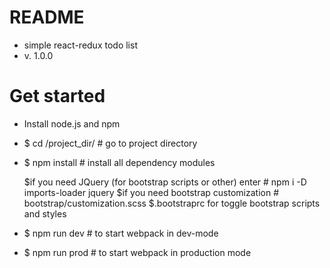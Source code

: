 # README #

* simple react-redux todo list
* v. 1.0.0

# Get started #
* Install node.js and npm

* $ cd /project_dir/ # go to project directory

* $ npm install  # install all dependency modules

  $if you need JQuery (for bootstrap scripts or other) enter # npm i -D imports-loader jquery
  $if you need bootstrap customization # bootstrap/customization.scss
  $.bootstraprc for toggle bootstrap scripts and styles

* $ npm run dev  # to start webpack in dev-mode

* $ npm run prod  # to start webpack in production mode
